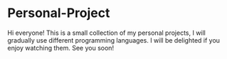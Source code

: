 # Personal-Project

Hi everyone!
This is a small collection of my personal projects, I will gradually use different programming languages. I will be delighted if you enjoy watching them. See you soon!
